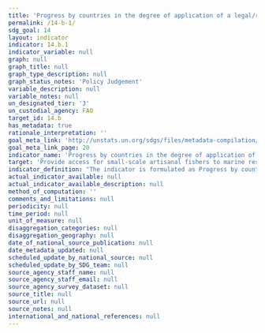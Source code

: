 ```yaml
---
title: 'Progress by countries in the degree of application of a legal/regulatory/policy/institutional framework which recognizes and protects access rights for small-scale fisheries'
permalink: /14-b-1/
sdg_goal: 14
layout: indicator
indicator: 14.b.1
indicator_variable: null
graph: null
graph_title: null
graph_type_description: null
graph_status_notes: 'Policy Judgement'
variable_description: null
variable_notes: null
un_designated_tier: '3'
un_custodial_agency: FAO
target_id: 14.b
has_metadata: true
rationale_interpretation: ''
goal_meta_link: 'http://unstats.un.org/sdgs/files/metadata-compilation/Metadata-Goal-14.pdf'
goal_meta_link_page: 20
indicator_name: 'Progress by countries in the degree of application of a legal/regulatory/policy/institutional framework which recognizes and protects access rights for small-scale fisheries'
target: 'Provide access for small-scale artisanal fishers to marine resources and markets.'
indicator_definition: "The indicator is formulated as Progress by countries in adopting and implementing a legal/regulatory/policy/institutional framework which recognizes and protects access rights for small-scale fisheries. This indicator measures the \"access rights\" aspect of the target. It is a composite indicator based on FAO member country responses to the Code of Conduct for Responsible Fisheries (CCRF) survey questionnaire6 which is circulated by FAO every two years to members and IGOs and INGOs. This indicator is calculated on the basis of the efforts being made by countries to implement selected key provisions of the Voluntary Guidelines for Securing Sustainable Small-Scale Fisheries in the Context of Food Security and Poverty Eradication (SSF Guidelines;), as reported in a given year of the survey. Indicator variables \t1. Existence of instruments that specifically target or address the small-scale fisheries sector \t2. Ongoing specific initiatives to implement the SSF Guidelines \t3. Existence of mechanisms enabling small-scale fishers and fish workers to contribute to decision-making processes Indicator calculation The weight given to each of the variables in calculating the indicator value for each country are as follows: \tVariable 1 ' 40% \tVariable 2 ' 30% \tVariable 3 ' 30% Scoring The indicator variables are based on three questions which are part of the set of questions on small-scale fisheries in the biannual CCRF questionnaire survey (as reproduced in the Annex). The unit of measurement of the indicator is a score on a scale of 0 to 1, computed through scores and weights assigned to the three questions. The national indicator is calculated based on these questions specifically focusing on actual efforts of promoting and facilitating access rights to small scale fisheries. Responses termed \"no\" in all three questions will result in a \"zero\" score for the composite indicator. Maximum score will be achieved if all questions are answered \"yes\". As this indicator would be reported in the biannual CCRF survey, difference in score as compared to the preceding year of the previous survey response will reflect the progress made during the survey periods."
actual_indicator_available: null
actual_indicator_available_description: null
method_of_computation: ''
comments_and_limitations: null
periodicity: null
time_period: null
unit_of_measure: null
disaggregation_categories: null
disaggregation_geography: null
date_of_national_source_publication: null
date_metadata_updated: null
scheduled_update_by_national_source: null
scheduled_update_by_SDG_team: null
source_agency_staff_name: null
source_agency_staff_email: null
source_agency_survey_dataset: null
source_title: null
source_url: null
source_notes: null
international_and_national_references: null
---
```

